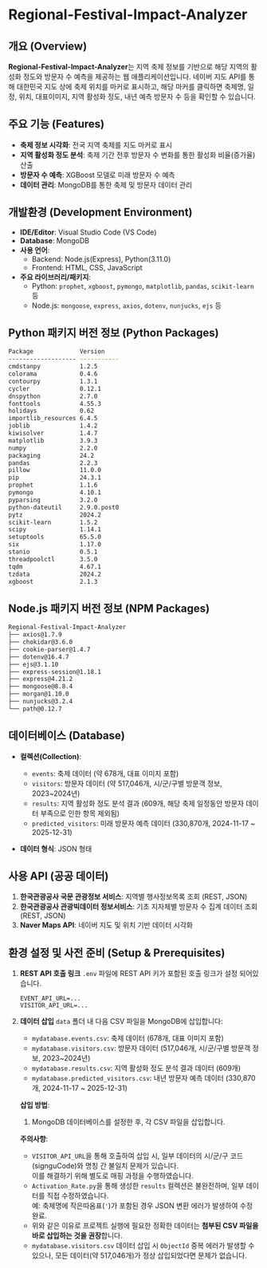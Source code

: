 # Regional-Festival-Impact-Analyzer

## 개요 (Overview)
**Regional-Festival-Impact-Analyzer**는 지역 축제 정보를 기반으로 해당 지역의 활성화 정도와 방문자 수 예측을 제공하는 웹 애플리케이션입니다. 네이버 지도 API를 통해 대한민국 지도 상에 축제 위치를 마커로 표시하고, 해당 마커를 클릭하면 축제명, 일정, 위치, 대표이미지, 지역 활성화 정도, 내년 예측 방문자 수 등을 확인할 수 있습니다.

## 주요 기능 (Features)
- **축제 정보 시각화**: 전국 지역 축제를 지도 마커로 표시
- **지역 활성화 정도 분석**: 축제 기간 전후 방문자 수 변화를 통한 활성화 비율(증가율) 산출
- **방문자 수 예측**: XGBoost 모델로 미래 방문자 수 예측
- **데이터 관리**: MongoDB를 통한 축제 및 방문자 데이터 관리

## 개발환경 (Development Environment)
- **IDE/Editor**: Visual Studio Code (VS Code)
- **Database**: MongoDB
- **사용 언어**:  
  - Backend: Node.js(Express), Python(3.11.0)  
  - Frontend: HTML, CSS, JavaScript
- **주요 라이브러리/패키지**:
  - Python: `prophet`, `xgboost`, `pymongo`, `matplotlib`, `pandas`, `scikit-learn` 등
  - Node.js: `mongoose`, `express`, `axios`, `dotenv`, `nunjucks`, `ejs` 등

## Python 패키지 버전 정보 (Python Packages)
```bash
Package             Version
------------------- -----------
cmdstanpy           1.2.5
colorama            0.4.6
contourpy           1.3.1
cycler              0.12.1
dnspython           2.7.0
fonttools           4.55.3
holidays            0.62
importlib_resources 6.4.5
joblib              1.4.2
kiwisolver          1.4.7
matplotlib          3.9.3
numpy               2.2.0
packaging           24.2
pandas              2.2.3
pillow              11.0.0
pip                 24.3.1
prophet             1.1.6
pymongo             4.10.1
pyparsing           3.2.0
python-dateutil     2.9.0.post0
pytz                2024.2
scikit-learn        1.5.2
scipy               1.14.1
setuptools          65.5.0
six                 1.17.0
stanio              0.5.1
threadpoolctl       3.5.0
tqdm                4.67.1
tzdata              2024.2
xgboost             2.1.3
```

## Node.js 패키지 버전 정보 (NPM Packages)
```bash
Regional-Festival-Impact-Analyzer
├── axios@1.7.9
├── chokidar@3.6.0
├── cookie-parser@1.4.7
├── dotenv@16.4.7
├── ejs@3.1.10
├── express-session@1.18.1
├── express@4.21.2
├── mongoose@8.8.4
├── morgan@1.10.0
├── nunjucks@3.2.4
└── path@0.12.7
```

## 데이터베이스 (Database)
- **컬렉션(Collection)**:
  - `events`: 축제 데이터 (약 678개, 대표 이미지 포함)
  - `visitors`: 방문자 데이터 (약 517,046개, 시/군/구별 방문객 정보, 2023~2024년)
  - `results`: 지역 활성화 정도 분석 결과 (609개, 해당 축제 일정동안 방문자 데이터 부족으로 인한 항목 제외됨)
  - `predicted_visitors`: 미래 방문자 예측 데이터 (330,870개, 2024-11-17 ~ 2025-12-31)

- **데이터 형식**: JSON 형태

## 사용 API (공공 데이터)
1. **한국관광공사 국문 관광정보 서비스**: 지역별 행사정보목록 조회 (REST, JSON)
2. **한국관광공사 관광빅데이터 정보서비스**: 기초 지자체별 방문자 수 집계 데이터 조회 (REST, JSON)
3. **Naver Maps API**: 네이버 지도 및 위치 기반 데이터 시각화

## 환경 설정 및 사전 준비 (Setup & Prerequisites)
1. **REST API 호출 링크**
   `.env` 파일에 REST API 키가 포함된 호출 링크가 설정 되어있습니다.
   ```env
   EVENT_API_URL=...
   VISITOR_API_URL=...
2. **데이터 삽입**
   `data` 폴더 내 다음 CSV 파일을 MongoDB에 삽입합니다:
   - `mydatabase.events.csv`: 축제 데이터 (678개, 대표 이미지 포함)
   - `mydatabase.visitors.csv`: 방문자 데이터 (517,046개, 시/군/구별 방문객 정보, 2023~2024년)
   - `mydatabase.results.csv`: 지역 활성화 정도 분석 결과 데이터 (609개)
   - `mydatabase.predicted_visitors.csv`: 내년 방문자 예측 데이터 (330,870개, 2024-11-17 ~ 2025-12-31)

   **삽입 방법**:
   1. MongoDB 데이터베이스를 설정한 후, 각 CSV 파일을 삽입합니다.

   **주의사항**:
   - `VISITOR_API_URL`을 통해 호출하여 삽입 시, 일부 데이터의 시/군/구 코드(signguCode)와 명칭 간 불일치 문제가 있습니다.  
     이를 해결하기 위해 별도로 매핑 과정을 수행하였습니다.
   - `Activation_Rate.py`을 통해 생성한 `results` 컬렉션은 불완전하며, 일부 데이터를 직접 수정하였습니다.  
     예: 축제명에 작은따옴표(`'`)가 포함된 경우 JSON 변환 에러가 발생하여 수정 완료.
   - 위와 같은 이유로 프로젝트 실행에 필요한 정확한 데이터는 **첨부된 CSV 파일을 바로 삽입하는 것을 권장**합니다.
   - `mydatabase.visitors.csv` 데이터 삽입 시 `ObjectId` 중복 에러가 발생할 수 있으나, 모든 데이터(약 517,046개)가 정상 삽입되었다면 문제가 없습니다.
